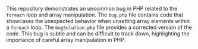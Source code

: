 This repository demonstrates an uncommon bug in PHP related to the `foreach` loop and array manipulation.  The `bug.php` file contains code that showcases the unexpected behavior when unsetting array elements within a `foreach` loop. The `bugSolution.php` file provides a corrected version of the code.  This bug is subtle and can be difficult to track down, highlighting the importance of careful array manipulation in PHP.